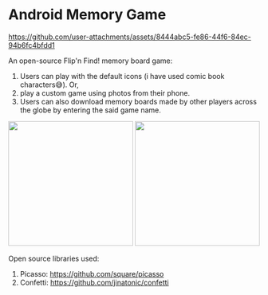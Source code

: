# Android Memory Game

https://github.com/user-attachments/assets/8444abc5-fe86-44f6-84ec-94b6fc4bfdd1

An open-source Flip'n Find! memory board game:
1. Users can play with the default icons (i have used comic book characters😅). Or,
2. play a custom game using photos from their phone.
3. Users can also download memory boards made by other players across the globe by entering the said game name.

<p float="middle">
    <img width="250px" src='https://github.com/user-attachments/assets/02c181c5-b54d-45a6-b0f2-41223a3095f5' />
    <img width="250px" src='https://github.com/user-attachments/assets/cbc366ad-bcb5-41b3-8602-3bb81c170a2b' />
</p>

Open source libraries used:
1. Picasso: https://github.com/square/picasso
2. Confetti: https://github.com/jinatonic/confetti
